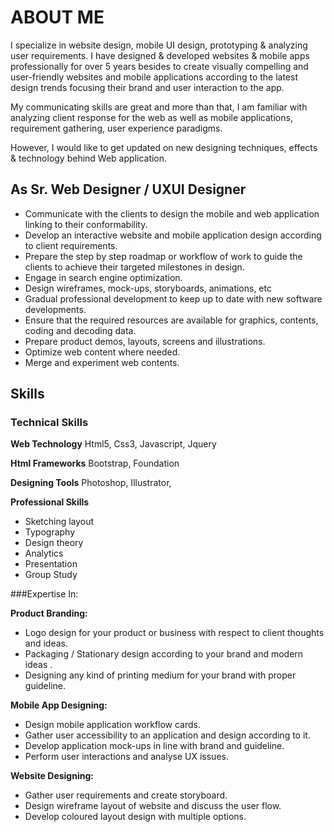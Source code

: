 # ABOUT ME

I specialize in website design, mobile UI design, prototyping & analyzing user requirements.
I have designed & developed websites & mobile apps professionally for over 5 years besides to create visually compelling and user-friendly websites and mobile applications according to the latest design trends focusing their brand and user interaction to the app.

My communicating skills are great and more than that, I am familiar with analyzing client response for the web as well as mobile applications, requirement gathering, user experience paradigms.

However, I would like to get updated on new designing techniques, effects & technology behind Web application.


## As Sr. Web Designer / UXUI Designer

- Communicate with the clients to design the mobile and web application linking to their conformability.
- Develop an interactive website and mobile application design according to client requirements.
- Prepare the step by step roadmap or workflow of work to guide the clients to achieve their targeted milestones in design.
- Engage in search engine optimization.
- Design wireframes, mock-ups, storyboards, animations, etc
- Gradual professional development to keep up to date with new software developments.
- Ensure that the required resources are available for graphics, contents, coding and decoding data.
- Prepare product demos, layouts, screens and illustrations.
- Optimize web content where needed.
- Merge and experiment web contents.


## Skills
### Technical Skills

**Web Technology**
Html5, Css3, Javascript, Jquery

**Html Frameworks**
Bootstrap, Foundation

**Designing Tools**
Photoshop, Illustrator,

**Professional Skills**
- Sketching layout
- Typography
- Design theory
- Analytics
- Presentation
- Group Study


###Expertise In:

**Product Branding:**
- Logo design for your product or business with respect to client thoughts and ideas.
- Packaging / Stationary design according to your brand and modern ideas .
- Designing any kind of printing medium for your brand with proper guideline.

**Mobile App Designing:**
- Design mobile application workflow cards.
- Gather user accessibility to an application and design according to it.
- Develop application mock-ups in line with brand and guideline. 
- Perform user interactions and analyse UX issues.

**Website Designing:**
- Gather user requirements and create storyboard.
- Design wireframe layout of website and discuss the user flow. 
- Develop coloured layout design with multiple options.

